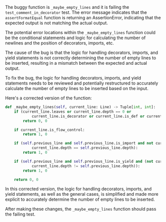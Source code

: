 The buggy function is `_maybe_empty_lines` and it is failing the `test_comment_in_decorator` test. The error message indicates that the `assertFormatEqual` function is returning an AssertionError, indicating that the expected output is not matching the actual output.

The potential error locations within the `_maybe_empty_lines` function could be the conditional statements and logic for calculating the number of newlines and the position of decorators, imports, etc.

The cause of the bug is that the logic for handling decorators, imports, and yield statements is not correctly determining the number of empty lines to be inserted, resulting in a mismatch between the expected and actual output.

To fix the bug, the logic for handling decorators, imports, and yield statements needs to be reviewed and potentially restructured to accurately calculate the number of empty lines to be inserted based on the input.

Here's a corrected version of the function:

```python
def _maybe_empty_lines(self, current_line: Line) -> Tuple[int, int]:
    if (current_line.leaves or current_line.depth == 0 or
            current_line.is_decorator or current_line.is_def or current_line.is_class):
        return 0, 0

    if current_line.is_flow_control:
        return 1, 0

    if (self.previous_line and self.previous_line.is_import and not current_line.is_import and
            current_line.depth == self.previous_line.depth):
        return 1, 0

    if (self.previous_line and self.previous_line.is_yield and (not current_line.is_yield or
            current_line.depth != self.previous_line.depth)):
        return 1, 0

    return 0, 0
```

In this corrected version, the logic for handling decorators, imports, and yield statements, as well as the general cases, is simplified and made more explicit to accurately determine the number of empty lines to be inserted.

After making these changes, the `_maybe_empty_lines` function should pass the failing test.